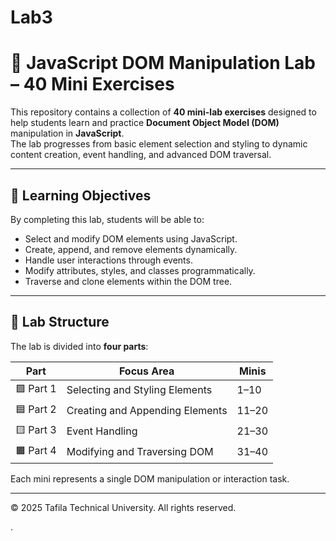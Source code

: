 # Lab3
# 🧪 JavaScript DOM Manipulation Lab – 40 Mini Exercises

This repository contains a collection of **40 mini-lab exercises** designed to help students learn and practice **Document Object Model (DOM)** manipulation in **JavaScript**.  
The lab progresses from basic element selection and styling to dynamic content creation, event handling, and advanced DOM traversal.

---

## 🎯 Learning Objectives

By completing this lab, students will be able to:

- Select and modify DOM elements using JavaScript.
- Create, append, and remove elements dynamically.
- Handle user interactions through events.
- Modify attributes, styles, and classes programmatically.
- Traverse and clone elements within the DOM tree.

---

## 🧩 Lab Structure

The lab is divided into **four parts**:

| Part | Focus Area | Minis |
|------|-------------|-------|
| 🟩 Part 1 | Selecting and Styling Elements | 1–10 |
| 🟦 Part 2 | Creating and Appending Elements | 11–20 |
| 🟨 Part 3 | Event Handling | 21–30 |
| 🟧 Part 4 | Modifying and Traversing DOM | 31–40 |

Each mini represents a single DOM manipulation or interaction task.

---

© 2025 Tafila Technical University. All rights reserved.



.
